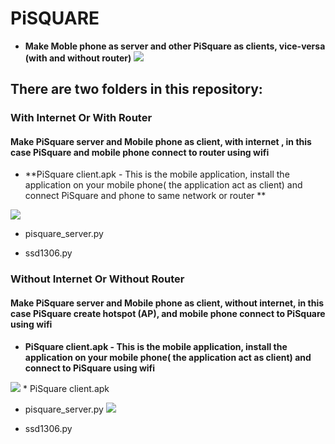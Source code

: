 # PiSQUARE

* **Make Moble phone as server and other PiSquare as clients, vice-versa (with and without  router)**
    <img src = "https://github.com/sbcshop/PiSquare/blob/main/images/gif3.gif" />
    
## There are two folders in this repository:

### With Internet Or With Router
#### Make PiSquare server and Mobile phone as client, with internet , in this case PiSquare and mobile phone connect to router using wifi 
   
   * **PiSquare client.apk - This is the mobile application, install the application on your mobile phone( the application act as client) and connect PiSquare and phone        to same network or router **
   <img src = "https://github.com/sbcshop/PiSquare/blob/main/images/app.jpg" />

   * pisquare_server.py

   * ssd1306.py


### Without Internet Or Without Router
   #### Make PiSquare server and Mobile phone as client, without internet, in this case PiSquare create hotspot (AP), and mobile phone connect to PiSquare using wifi 
   * **PiSquare client.apk - This is the mobile application, install the application on your mobile phone( the application act as client) and connect to PiSquare using        wifi**
   <img src = "https://github.com/sbcshop/PiSquare/blob/main/images/app.jpg" />
   * PiSquare client.apk

   * pisquare_server.py
     <img src = "https://github.com/sbcshop/PiSquare/blob/main/images/img5.JPG" />

   * ssd1306.py
